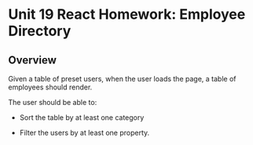# Unit 19 React Homework: Employee Directory

## Overview

Given a table of preset users, when the user loads the page, a table of employees should render. 

The user should be able to:

  * Sort the table by at least one category

  * Filter the users by at least one property.

